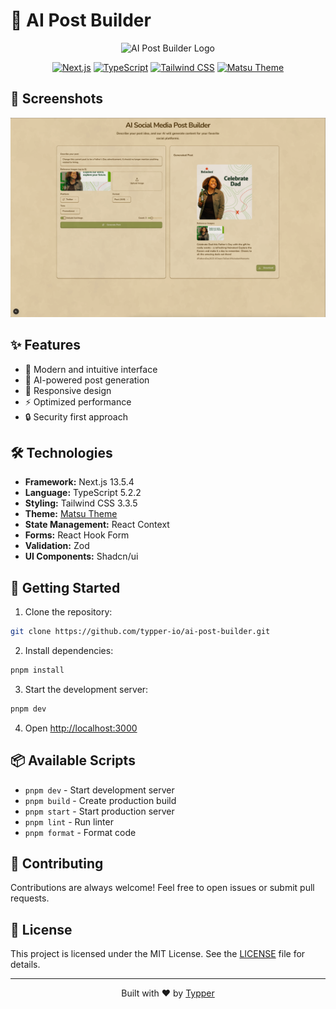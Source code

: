 # 🚀 AI Post Builder

<div align="center">
  <img src="public/logo.svg" alt="AI Post Builder Logo" width="200"/>
  
  [![Next.js](https://img.shields.io/badge/Next.js-13.5.4-black?style=for-the-badge&logo=next.js)](https://nextjs.org)
  [![TypeScript](https://img.shields.io/badge/TypeScript-5.2.2-blue?style=for-the-badge&logo=typescript)](https://www.typescriptlang.org)
  [![Tailwind CSS](https://img.shields.io/badge/Tailwind_CSS-3.3.5-38B2AC?style=for-the-badge&logo=tailwind-css)](https://tailwindcss.com)
  [![Matsu Theme](https://img.shields.io/badge/Matsu_Theme-1.0.0-FF6B6B?style=for-the-badge)](https://matsu-theme.vercel.app/)
</div>

## 📸 Screenshots

<div align="center">
  <img src="public/screenshot.png" alt="Screenshot" width="800"/>
</div>

## ✨ Features

- 🎨 Modern and intuitive interface
- 🤖 AI-powered post generation
- 📱 Responsive design
- ⚡ Optimized performance
- 🔒 Security first approach

## 🛠️ Technologies

- **Framework:** Next.js 13.5.4
- **Language:** TypeScript 5.2.2
- **Styling:** Tailwind CSS 3.3.5
- **Theme:** [Matsu Theme](https://matsu-theme.vercel.app/)
- **State Management:** React Context
- **Forms:** React Hook Form
- **Validation:** Zod
- **UI Components:** Shadcn/ui

## 🚀 Getting Started

1. Clone the repository:

```bash
git clone https://github.com/typper-io/ai-post-builder.git
```

2. Install dependencies:

```bash
pnpm install
```

3. Start the development server:

```bash
pnpm dev
```

4. Open [http://localhost:3000](http://localhost:3000)

## 📦 Available Scripts

- `pnpm dev` - Start development server
- `pnpm build` - Create production build
- `pnpm start` - Start production server
- `pnpm lint` - Run linter
- `pnpm format` - Format code

## 🤝 Contributing

Contributions are always welcome! Feel free to open issues or submit pull requests.

## 📄 License

This project is licensed under the MIT License. See the [LICENSE](LICENSE) file for details.

---

<div align="center">
  <p>Built with ❤️ by <a href="https://github.com/typper-io">Typper</a></p>
</div>
